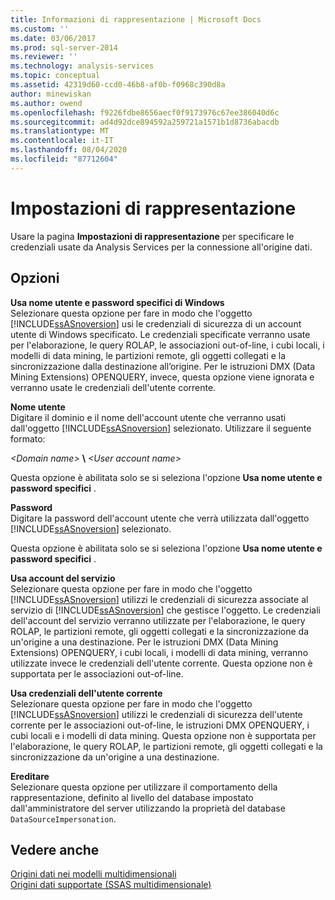 ```yaml
---
title: Informazioni di rappresentazione | Microsoft Docs
ms.custom: ''
ms.date: 03/06/2017
ms.prod: sql-server-2014
ms.reviewer: ''
ms.technology: analysis-services
ms.topic: conceptual
ms.assetid: 42319d60-ccd0-46b8-af0b-f0968c390d8a
author: minewiskan
ms.author: owend
ms.openlocfilehash: f9226fdbe8656aecf0f9173976c67ee386040d6c
ms.sourcegitcommit: ad4d92dce894592a259721a1571b1d8736abacdb
ms.translationtype: MT
ms.contentlocale: it-IT
ms.lasthandoff: 08/04/2020
ms.locfileid: "87712604"
---
```

# <a name="impersonation-information"></a>Impostazioni di rappresentazione
  Usare la pagina **Impostazioni di rappresentazione** per specificare le credenziali usate da Analysis Services per la connessione all'origine dati.  
  
## <a name="options"></a>Opzioni  
 **Usa nome utente e password specifici di Windows**  
 Selezionare questa opzione per fare in modo che l'oggetto [!INCLUDE[ssASnoversion](../includes/ssasnoversion-md.md)] usi le credenziali di sicurezza di un account utente di Windows specificato. Le credenziali specificate verranno usate per l'elaborazione, le query ROLAP, le associazioni out-of-line, i cubi locali, i modelli di data mining, le partizioni remote, gli oggetti collegati e la sincronizzazione dalla destinazione all’origine. Per le istruzioni DMX (Data Mining Extensions) OPENQUERY, invece, questa opzione viene ignorata e verranno usate le credenziali dell'utente corrente.  
  
 **Nome utente**  
 Digitare il dominio e il nome dell'account utente che verranno usati dall'oggetto [!INCLUDE[ssASnoversion](../includes/ssasnoversion-md.md)] selezionato. Utilizzare il seguente formato:  
  
 *\<Domain name>* **\\** *\<User account name>*  
  
 Questa opzione è abilitata solo se si seleziona l'opzione **Usa nome utente e password specifici** .  
  
 **Password**  
 Digitare la password dell'account utente che verrà utilizzata dall'oggetto [!INCLUDE[ssASnoversion](../includes/ssasnoversion-md.md)] selezionato.  
  
 Questa opzione è abilitata solo se si seleziona l'opzione **Usa nome utente e password specifici** .  
  
 **Usa account del servizio**  
 Selezionare questa opzione per fare in modo che l'oggetto [!INCLUDE[ssASnoversion](../includes/ssasnoversion-md.md)] utilizzi le credenziali di sicurezza associate al servizio di [!INCLUDE[ssASnoversion](../includes/ssasnoversion-md.md)] che gestisce l'oggetto. Le credenziali dell'account del servizio verranno utilizzate per l'elaborazione, le query ROLAP, le partizioni remote, gli oggetti collegati e la sincronizzazione da un'origine a una destinazione. Per le istruzioni DMX (Data Mining Extensions) OPENQUERY, i cubi locali, i modelli di data mining, verranno utilizzate invece le credenziali dell'utente corrente. Questa opzione non è supportata per le associazioni out-of-line.  
  
 **Usa credenziali dell'utente corrente**  
 Selezionare questa opzione per fare in modo che l'oggetto [!INCLUDE[ssASnoversion](../includes/ssasnoversion-md.md)] utilizzi le credenziali di sicurezza dell'utente corrente per le associazioni out-of-line, le istruzioni DMX OPENQUERY, i cubi locali e i modelli di data mining. Questa opzione non è supportata per l'elaborazione, le query ROLAP, le partizioni remote, gli oggetti collegati e la sincronizzazione da un'origine a una destinazione.  
  
 **Ereditare**  
 Selezionare questa opzione per utilizzare il comportamento della rappresentazione, definito al livello del database impostato dall'amministratore del server utilizzando la proprietà del database `DataSourceImpersonation`.  
  
## <a name="see-also"></a>Vedere anche  
 [Origini dati nei modelli multidimensionali](multidimensional-models/data-sources-in-multidimensional-models.md)   
 [Origini dati supportate &#40;SSAS multidimensionale&#41;](multidimensional-models/supported-data-sources-ssas-multidimensional.md)  
  
  
